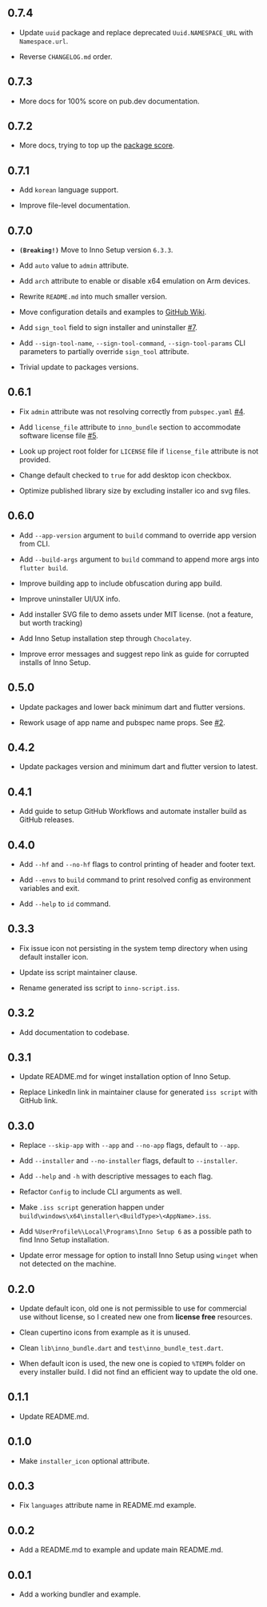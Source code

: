 ## 0.7.4

- Update `uuid` package and replace deprecated `Uuid.NAMESPACE_URL` with `Namespace.url`.

- Reverse `CHANGELOG.md` order.

## 0.7.3

- More docs for 100% score on pub.dev documentation.

## 0.7.2

- More docs, trying to top up the [package score](https://pub.dev/packages/inno_bundle/score).

## 0.7.1

- Add `korean` language support.

- Improve file-level documentation.

## 0.7.0

- **`(Breaking!)`** Move to Inno Setup version `6.3.3`.

- Add `auto` value to `admin` attribute.

- Add `arch` attribute to enable or disable x64 emulation on Arm devices.

- Rewrite `README.md` into much smaller version.

- Move configuration details and examples to [GitHub Wiki](https://github.com/hahouari/inno_bundle/wiki).

- Add `sign_tool` field to sign installer and uninstaller [#7](https://github.com/hahouari/inno_bundle/pull/7).

- Add `--sign-tool-name`, `--sign-tool-command`, `--sign-tool-params` CLI parameters to partially override `sign_tool` attribute.

- Trivial update to packages versions.

## 0.6.1

- Fix `admin` attribute was not resolving correctly from `pubspec.yaml` [#4](https://github.com/hahouari/inno_bundle/pull/4).

- Add `license_file` attribute to `inno_bundle` section to accommodate software license file [#5](https://github.com/hahouari/inno_bundle/pull/5).

- Look up project root folder for `LICENSE` file if `license_file` attribute is not provided.

- Change default checked to `true` for add desktop icon checkbox.

- Optimize published library size by excluding installer ico and svg files.

## 0.6.0

- Add `--app-version` argument to `build` command to override app version from CLI.

- Add `--build-args` argument to `build` command to append more args into `flutter build`.

- Improve building app to include obfuscation during app build.

- Improve uninstaller UI/UX info.

- Add installer SVG file to demo assets under MIT license. (not a feature, but worth tracking)

- Add Inno Setup installation step through `Chocolatey`.

- Improve error messages and suggest repo link as guide for corrupted installs of Inno Setup.

## 0.5.0

- Update packages and lower back minimum dart and flutter versions.

- Rework usage of app name and pubspec name props. See [#2](https://github.com/hahouari/inno_bundle/issues/2).

## 0.4.2

- Update packages version and minimum dart and flutter version to latest.

## 0.4.1

- Add guide to setup GitHub Workflows and automate installer build as GitHub releases.

## 0.4.0

- Add `--hf` and `--no-hf` flags to control printing of header and footer text.

- Add `--envs` to `build` command to print resolved config as environment variables and exit.

- Add `--help` to `id` command.

## 0.3.3

- Fix issue icon not persisting in the system temp directory when using default installer icon.

- Update iss script maintainer clause.

- Rename generated iss script to `inno-script.iss`.

## 0.3.2

- Add documentation to codebase.

## 0.3.1

- Update README.md for winget installation option of Inno Setup.

- Replace LinkedIn link in maintainer clause for generated `iss script` with GitHub link.

## 0.3.0

- Replace `--skip-app` with `--app` and `--no-app` flags, default to `--app`.

- Add `--installer` and `--no-installer` flags, default to `--installer`.

- Add `--help` and `-h` with descriptive messages to each flag.

- Refactor `Config` to include CLI arguments as well.

- Make `.iss script` generation happen under `build\windows\x64\installer\<BuildType>\<AppName>.iss`.

- Add `%UserProfile%\Local\Programs\Inno Setup 6` as a possible path to find Inno Setup installation.

- Update error message for option to install Inno Setup using `winget` when not detected on the machine.

## 0.2.0

- Update default icon, old one is not permissible to use for commercial use without license, so I created new one from **license free** resources.

- Clean cupertino icons from example as it is unused.

- Clean `lib\inno_bundle.dart` and `test\inno_bundle_test.dart`.

- When default icon is used, the new one is copied to `%TEMP%` folder on every installer build. I did not find an efficient way to update the old one.

## 0.1.1

- Update README.md.

## 0.1.0

- Make `installer_icon` optional attribute.

## 0.0.3

- Fix `languages` attribute name in README.md example.

## 0.0.2

- Add a README.md to example and update main README.md.

## 0.0.1

- Add a working bundler and example.
